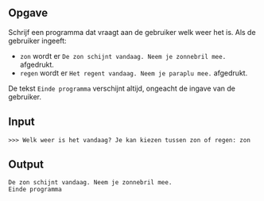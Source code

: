## Opgave

Schrijf een programma dat vraagt aan de gebruiker welk weer het is. Als de gebruiker ingeeft:
- `zon` wordt er `De zon schijnt vandaag. Neem je zonnebril mee.` afgedrukt.
- `regen` wordt er `Het regent vandaag. Neem je paraplu mee.` afgedrukt.

De tekst `Einde programma` verschijnt altijd, ongeacht de ingave van de gebruiker.

## Input

```
>>> Welk weer is het vandaag? Je kan kiezen tussen zon of regen: zon
```
## Output

```
De zon schijnt vandaag. Neem je zonnebril mee.
Einde programma
```
